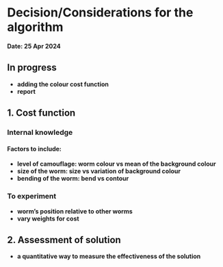 # Decision/Considerations for the algorithm
<B>Date: 25 Apr 2024

## In progress
* adding the colour cost function
* report

## 1. Cost function
### Internal knowledge
#### Factors to include:
* level of camouflage: worm colour vs mean of the background colour
* size of the worm: size vs variation of background colour
* bending of the worm: bend vs contour
### To experiment
* worm’s position relative to other worms
* vary weights for cost

## 2. Assessment of solution
* a quantitative way to measure the effectiveness of the solution
